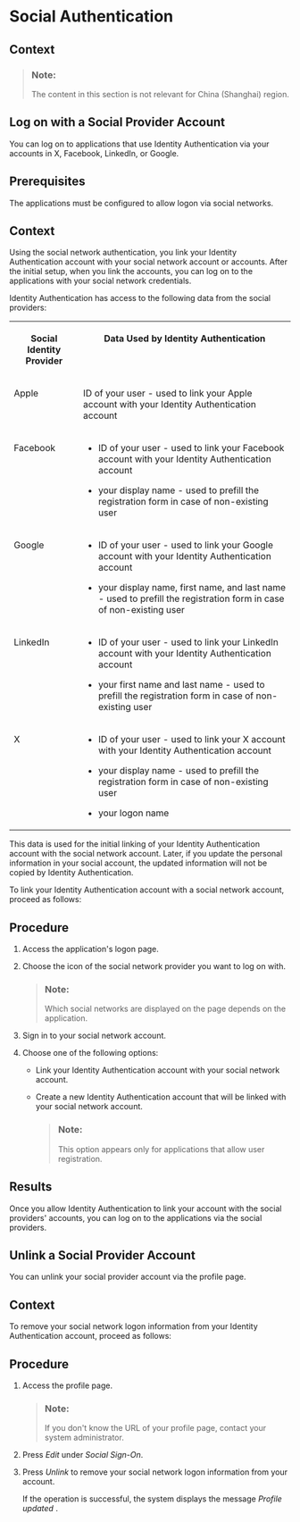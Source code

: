 <!-- loio108607a9d90b4712a1acb6e179ffeddf -->

# Social Authentication



<a name="loio108607a9d90b4712a1acb6e179ffeddf__context_gnk_rrg_vgb"/>

## Context

> ### Note:  
> The content in this section is not relevant for China \(Shanghai\) region.

<a name="xxx"/>

<!-- xxx -->

## Log on with a Social Provider Account

You can log on to applications that use Identity Authentication via your accounts in X, Facebook, LinkedIn, or Google.



## Prerequisites

The applications must be configured to allow logon via social networks.



## Context

Using the social network authentication, you link your Identity Authentication account with your social network account or accounts. After the initial setup, when you link the accounts, you can log on to the applications with your social network credentials.

Identity Authentication has access to the following data from the social providers:


<table>
<tr>
<th valign="top">

Social Identity Provider

</th>
<th valign="top">

Data Used by Identity Authentication 

</th>
</tr>
<tr>
<td valign="top">

Apple

</td>
<td valign="top">

ID of your user - used to link your Apple account with your Identity Authentication account

</td>
</tr>
<tr>
<td valign="top">

Facebook

</td>
<td valign="top">

-   ID of your user - used to link your Facebook account with your Identity Authentication account

-   your display name - used to prefill the registration form in case of non-existing user




</td>
</tr>
<tr>
<td valign="top">

Google

</td>
<td valign="top">

-   ID of your user - used to link your Google account with your Identity Authentication account

-   your display name, first name, and last name - used to prefill the registration form in case of non-existing user




</td>
</tr>
<tr>
<td valign="top">

LinkedIn

</td>
<td valign="top">

-   ID of your user - used to link your LinkedIn account with your Identity Authentication account

-   your first name and last name - used to prefill the registration form in case of non-existing user




</td>
</tr>
<tr>
<td valign="top">

X

</td>
<td valign="top">

-   ID of your user - used to link your X account with your Identity Authentication account

-   your display name - used to prefill the registration form in case of non-existing user

-   your logon name




</td>
</tr>
</table>

This data is used for the initial linking of your Identity Authentication account with the social network account. Later, if you update the personal information in your social account, the updated information will not be copied by Identity Authentication.

To link your Identity Authentication account with a social network account, proceed as follows:



<a name="xxx__steps_xwd_m2g_pt"/>

## Procedure

1.  Access the application's logon page.

2.  Choose the icon of the social network provider you want to log on with.

    > ### Note:  
    > Which social networks are displayed on the page depends on the application.

3.  Sign in to your social network account.

4.  Choose one of the following options:

    -   Link your Identity Authentication account with your social network account.
    -   Create a new Identity Authentication account that will be linked with your social network account.

        > ### Note:  
        > This option appears only for applications that allow user registration.





## Results

Once you allow Identity Authentication to link your account with the social providers' accounts, you can log on to the applications via the social providers.

<a name="yyy"/>

<!-- yyy -->

## Unlink a Social Provider Account

You can unlink your social provider account via the profile page.



## Context

To remove your social network logon information from your Identity Authentication account, proceed as follows:



<a name="yyy__steps_social_auth"/>

## Procedure

1.  Access the profile page.

    > ### Note:  
    > If you don't know the URL of your profile page, contact your system administrator.

2.  Press *Edit* under *Social Sign-On*.

3.  Press *Unlink* to remove your social network logon information from your account.

    If the operation is successful, the system displays the message *Profile updated* .


